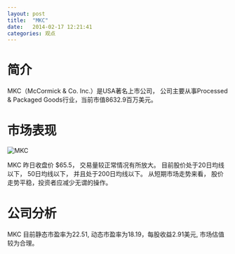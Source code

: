 ```yaml
---
layout: post
title:  "MKC"
date:   2014-02-17 12:21:41
categories: 观点
---
```


# 简介
MKC（McCormick & Co. Inc.）是USA著名上市公司，
公司主要从事Processed & Packaged Goods行业，当前市值8632.9百万美元。

# 市场表现

![MKC](http://finviz.com/chart.ashx?t=MKC&ty=c&ta=1&p=d&s=l)

MKC 昨日收盘价 $65.5，
交易量较正常情况有所放大。
目前股价处于20日均线以下，
50日均线以下，
并且处于200日均线以下。
从短期市场走势来看，
股价走势平稳，投资者应减少无谓的操作。

# 公司分析
MKC 目前静态市盈率为22.51, 动态市盈率为18.19，每股收益2.91美元,
市场估值较为合理。
